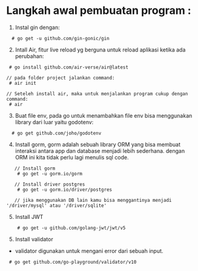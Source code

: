 # Langkah awal pembuatan program :

1. Instal gin dengan:

```
  # go get -u github.com/gin-gonic/gin
```

2. Intall Air, fitur live reload yg berguna untuk reload aplikasi ketika ada perubahan:

```
 # go install github.com/air-verse/air@latest

// pada folder project jalankan command:
 # air init

// Seteleh install air, maka untuk menjalankan program cukup dengan command:
 # air
```

3. Buat file env, pada go
   untuk menambahkan file env bisa menggunakan library dari luar yaitu godotenv:

```
  # go get github.com/joho/godotenv
```

4. Install gorm, gorm adalah sebuah library ORM yang bisa membuat interaksi antara app dan database menjadi lebih sederhana.
   dengan ORM ini kita tidak perlu lagi menulis sql code.

```
   // Install gorm
    # go get -u gorm.io/gorm

   // Install driver postgres
    # go get -u gorm.io/driver/postgres

   // jika menggunakan DB lain kamu bisa menggantinya menjadi '/driver/mysql' atau '/driver/sqlite'
```

5. Install JWT

```
    # go get -u github.com/golang-jwt/jwt/v5
```

5. Install validator

- validator digunakan untuk mengani error dari sebuah input.

```
 # go get github.com/go-playground/validator/v10
```
